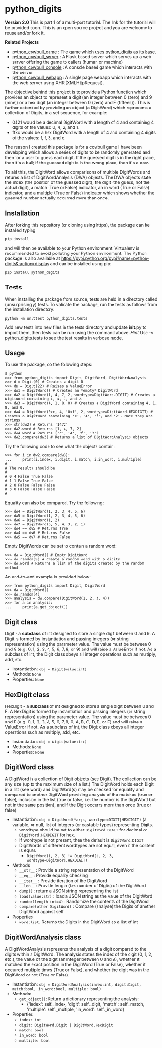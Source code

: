 # python_digits
**Version 2.0**
This is part 1 of a multi-part tutorial. The link for the tutorial will be provided soon.
This is an open source project and you are welcome to reuse and/or fork it.

**Related Projects**
* [python_cowbull_game](https://github.com/dsandersAzure/python_cowbull_game) : The game
which uses python_digits as its base.
* [python_cowbull_server](https://github.com/dsandersAzure/python_cowbull_server) : A Flask
based server which serves up a web server offering the game to callers (human or machine)
* [python_cowbull_console](https://github.com/dsandersAzure/python_cowbull_console) : A
console based game which interacts with the server
* [python_cowbull_webapp](https://github.com/dsandersAzure/python_cowbull_webapp) : A single
page webapp which interacts with the web server using XHR (XMLHttpRequest).

The objective behind this project is to provide a Python function which provides an object
to represent a digit (an integer between 0 (zero) and 9 (nine)) or a hex digit (an integer
between 0 (zero) and F (fifteen)). This is further extended by providing an object (a 
DigitWord) which represents a collection of Digits, in a set sequence, for example:

* 0421 would be a decimal DigitWord with a length of 4 and containing 4 digits of the values: 0, 4, 2, and 1.
* ff3c would be a hex DigitWord with a length of 4 and containing 4 digits of the values: f, f, 3, and c.

The reason I created this package is for a cowbull game I have been developing which allows
a series of digits to be randomly generated and then for a user to guess each digit.
If the guessed digit is in the right place, then it's a bull; if the guessed digit is in
the wrong place, then it's a cow.

To aid this, the DigitWord allows comparisons of multiple DigitWords and returns a list of
DigitWordAnalysis (DWA) objects.  The DWA objects state the index (the position of the
guessed digit), the digit (the guess, not the actual digit), a match (True or False) indicator,
an in word (True or False) indicator, and a multiple (True or False) indicator which shows
whether the guessed number actually occurred more than once.

## Installation
After forking this repository (or cloning using https), the package can be installed typing

```pip install .```

and will then be available to your Python environment. Virtualenv is recommended to avoid polluting your
Python environment. The Python package is also available at
https://pypi.python.org/pypi?name=python-digits&:action=display and can be installed using
pip:

```pip install python_digits```

## Tests
When installing the package from source, tests are held in a directory called (unsurprisingly) tests.
To validate the package, run the tests as follows from the installation directory:

```python -m unittest python_digits.tests```

Add new tests into new files in the tests directory and update __init__.py to import them, then
tests can be run using the command above. *Hint* Use -v python_digits.tests to see the test results
in verbose mode.

## Usage
To use the package, do the following steps:

```
$ python
>>> from python_digits import Digit, DigitWord, DigitWordAnalysis
>>> d = Digit(0) # Creates a digit 0
>>> de = Digit(22) # Raises a ValueError
>>> dw1 = DigitWord() # Creates an *empty* DigitWord
>>> dw2 = DigitWord(1, 4, 7, 2, wordtype=DigitWord.DIGIT) # Creates a DigitWord containing 1, 4, 7, and 2.
>>> dw3 = DigitWord(4, 1, 8, 0) # Creates a DigitWord containing 4, 1, 8, and 0.
>>> dw4 = DigitWord(0xc, 4, '0xf', 2, wordtype=DigitWord.HEXDIGIT) # Creates a DigitWord containing 'c', '4', 'f', and '2'. Note they are strings
>>> str(dw2) # Returns '1472'
>>> dw2.word # Returns [1, 4, 7, 2]
>>> dw4.word # Returns ['c', '4', 'f', '2']
>>> dw2.compare(dw3) # Returns a list of DigitWordAnalysis objects
```
Try the following code to see what the objects contain:
```
>>> for i in dw2.compare(dw3):
...     print(i.index, i.digit, i.match, i.in_word, i.multiple)
#
# The results should be
#
# 0 4 False True False
# 1 1 False True False
# 2 8 False False False
# 3 0 False False False
#
```
Equality can also be compared. Try the following:
```
>>> dw4 = DigitWord(1, 2, 3, 4, 5, 6)
>>> dw5 = DigitWord(1, 2, 3, 4, 5, 6)
>>> dw6 = DigitWord(1, 2)
>>> dw7 = DigitWord(6, 5, 4, 3, 2, 1)
>>> dw4 == dw5 # Returns True
>>> dw4 == dw6 # Returns False
>>> dw5 == dw7 # Returns False
```
Empty DigitWords can be set to contain a random word:
```
>>> dw = DigitWord() # Empty DigitWord
>>> dw.random(5) # Create a random word with 5 digits
>>> dw.word # Returns a list of the digits created by the random method
```
An end-to-end example is provided below:
```
>>> from python_digits import Digit, DigitWord
>>> dw = DigitWord()
>>> dw.random(4)
>>> analysis = dw.compare(DigitWord(1, 2, 3, 4))
>>> for a in analysis:
...     print(a.get_object())
```
## Digit class
Digit - a **subclass** of int designed to store a single digit between 0 and 9. A Digit is
formed by instantiation and passing integers (or string representation) using the parameter
value. The value must be between 0 and 9 (e.g. 0, 1, 2, 3, 4, 5, 6, 7, 8, or 9) and will
raise a ValueError if not. As a subclass of int, the Digit class obeys all integer operations
such as multiply, add, etc.

* Instantiation: ```obj = Digit(value:int)```
* Methods: ```None```
* Properties: ```None```


## HexDigit class
HexDigit - a **subclass** of int designed to store a single digit between 0 and F. A HexDigit is
formed by instantiation and passing integers (or string representation) using the parameter
value. The value must be between 0 and F (e.g. 0, 1, 2, 3, 4, 5, 6, 7, 8, 9, A, B, C, D, E, or F) and will
raise a ValueError if not. As a subclass of int, the Digit class obeys all integer operations
such as multiply, add, etc.

* Instantiation: ```obj = Digit(value:int)```
* Methods: ```None```
* Properties: ```None```


## DigitWord class
A DigitWord is a collection of Digit objects (see Digit). The collection can be any size (up to the
maximum size of a list.) The DigitWord holds each Digit in a list (see word) and DigitWord(s)
may be checked for equality and compared to another DigitWord providing analysis of the
matches (true or false), inclusion in the list (true or false, i.e. the number is the DigitWord
but not in the same position), and if the Digit occurrs more than once (true or false)

* Instantiation: ```obj = DigitWord(*args, wordtype=DIGIT|HEXDIGIT)``` (a variable, or null, list of integers (or castable types) representing Digits.
  * wordtype should be set to either ```DigitWord.DIGIT``` for decimal or ```DigitWord.HEXDIGIT``` for hex.
  * If wordtype is not present, then the default is ```DigitWord.DIGIT```
  * DigitWords of different wordtypes are not equal, even if the content is equal.
    * ```DigitWord(1, 2, 3) != DigitWord(1, 2, 3, wordtype=DigitWord.HEXDIGIT)```
* Methods
  * ``__str__`` : Provide a string representation of the DigitWord
  * ``__eq__`` : Provide equality checking
  * ``__iter__`` : Provide iteration of the DigitWord
  * ``__len__`` : Provide length (i.e. number of Digits) of the DigitWord
  * ``dump()`` : return a JSON string representing the list
  * ``load(value:str)`` : load a JSON string as the value of the DigitWord
  * ``random(length:int=4)`` : Randomize the contents of the DigitWord
  * ``compare(other:DigitWord)`` : Compare (analyse) the Digits of another DigitWord against self
* Properties
  * ``word:list``. Returns the Digits in the DigitWord as a list of int

## DigitWordAnalysis class
A DigitWordAnalysis represents the analysis of a digit compared to the digits within a DigitWord.
The analysis states the index of the digit (0, 1, 2, etc.), the value of the digit (an integer
between 0 and 9), whether it matched the exact position in the DigitWord (True or False),
whether it occurred multiple times (True or False), and whether the digit was in the DigitWord
or not (True or False).

* Instantiation: ``obj = DigitWordAnalysis(index:int, digit:Digit, match:bool, in_word:bool, multiple: bool)``
* Methods:
  * ``get_object()``: Return a dictionary representing the analysis:
    * {'index': self._index, 'digit': self._digit, 'match': self._match, 'multiple': self._multiple, 'in_word': self._in_word}
* Properties
  * ``index: int``
  * ``digit: DigitWord.Digit | DigitWord.HexDigit``
  * ``match: bool``
  * ``in_word: bool``
  * ``multiple: bool``
